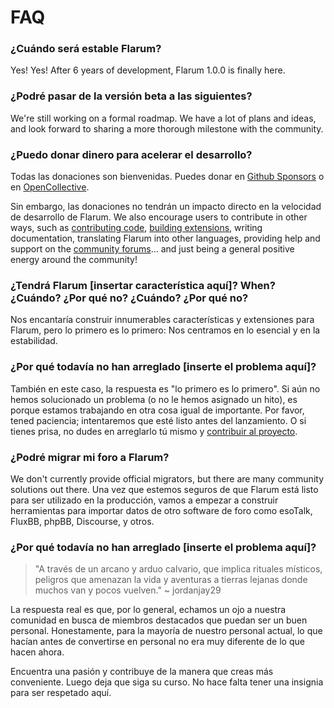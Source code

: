 # FAQ

### ¿Cuándo será estable Flarum?

Yes! Yes! After 6 years of development, Flarum 1.0.0 is finally here.

### ¿Podré pasar de la versión beta a las siguientes?

We're still working on a formal roadmap. We have a lot of plans and ideas, and look forward to sharing a more thorough milestone with the community.

### ¿Puedo donar dinero para acelerar el desarrollo?

Todas las donaciones son bienvenidas. Puedes donar en [Github Sponsors](https://github.com/sponsors/flarum) o en [OpenCollective](https://opencollective.com/flarum).

Sin embargo, las donaciones no tendrán un impacto directo en la velocidad de desarrollo de Flarum. We also encourage users to contribute in other ways, such as [contributing code](contributing.md), [building extensions](./extend/README.md), writing documentation, translating Flarum into other languages, providing help and support on the [community forums](https://discuss.flarum.org/)... and just being a general positive energy around the community!

### ¿Tendrá Flarum [insertar característica aquí]? When? ¿Cuándo? ¿Por qué no? ¿Cuándo? ¿Por qué no?

Nos encantaría construir innumerables características y extensiones para Flarum, pero lo primero es lo primero: Nos centramos en lo esencial y en la estabilidad.

### ¿Por qué todavía no han arreglado [inserte el problema aquí]?

También en este caso, la respuesta es "lo primero es lo primero". Si aún no hemos solucionado un problema (o no le hemos asignado un hito), es porque estamos trabajando en otra cosa igual de importante. Por favor, tened paciencia; intentaremos que esté listo antes del lanzamiento. O si tienes prisa, no dudes en arreglarlo tú mismo y [contribuir al proyecto](contributing.md).

### ¿Podré migrar mi foro a Flarum?

We don't currently provide official migrators, but there are many community solutions out there. Una vez que estemos seguros de que Flarum está listo para ser utilizado en la producción, vamos a empezar a construir herramientas para importar datos de otro software de foro como esoTalk, FluxBB, phpBB, Discourse, y otros.

### ¿Por qué todavía no han arreglado [inserte el problema aquí]?

> "A través de un arcano y arduo calvario, que implica rituales místicos, peligros que amenazan la vida y aventuras a tierras lejanas donde muchos van y pocos vuelven." ~ jordanjay29

La respuesta real es que, por lo general, echamos un ojo a nuestra comunidad en busca de miembros destacados que puedan ser un buen personal. Honestamente, para la mayoría de nuestro personal actual, lo que hacían antes de convertirse en personal no era muy diferente de lo que hacen ahora.

Encuentra una pasión y contribuye de la manera que creas más conveniente. Luego deja que siga su curso. No hace falta tener una insignia para ser respetado aquí.
